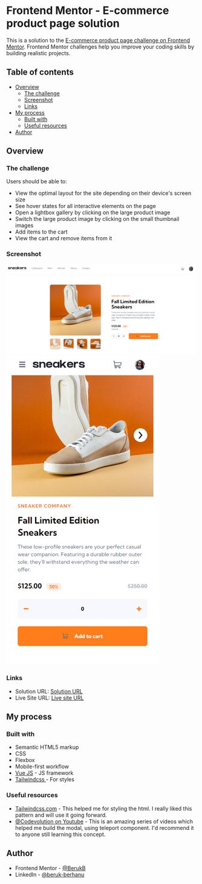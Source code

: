 # Frontend Mentor - E-commerce product page solution

This is a solution to the [E-commerce product page challenge on Frontend Mentor](https://www.frontendmentor.io/challenges/ecommerce-product-page-UPsZ9MJp6). Frontend Mentor challenges help you improve your coding skills by building realistic projects.

## Table of contents

- [Overview](#overview)
  - [The challenge](#the-challenge)
  - [Screenshot](#screenshot)
  - [Links](#links)
- [My process](#my-process)
  - [Built with](#built-with)
  - [Useful resources](#useful-resources)
- [Author](#author)

## Overview

### The challenge

Users should be able to:

- View the optimal layout for the site depending on their device's screen size
- See hover states for all interactive elements on the page
- Open a lightbox gallery by clicking on the large product image
- Switch the large product image by clicking on the small thumbnail images
- Add items to the cart
- View the cart and remove items from it

### Screenshot

![](./screenshots/desktop_view.png)
![](./screenshots/mobile_view.png)


### Links

- Solution URL: [Solution URL](https://github.com/BerukB/ecommerce-product-page-main)
- Live Site URL: [Live site URL](https://main--capable-mousse-ec5d4b.netlify.app/)

## My process

### Built with

- Semantic HTML5 markup
- CSS
- Flexbox
- Mobile-first workflow
- [Vue JS](https://vuejs.org/guide/quick-start.html#creating-a-vue-application) - JS framework
- [Tailwindcss ](https://tailwindcss.com/) - For styles


### Useful resources

- [Tailwindcss.com](https://tailwindcss.com/) - This helped me for styling the html. I really liked this pattern and will use it going forward.
- [@Codevolution on Youtube](https://www.youtube.com/playlist?list=PLC3y8-rFHvwgeQIfSDtEGVvvSEPDkL_1f) - This is an amazing series of videos which helped me build the modal, using teleport component. I'd recommend it to anyone still learning this concept.


## Author

- Frontend Mentor - [@BerukB](https://www.frontendmentor.io/profile/BerukB)
- LinkedIn - [@beruk-berhanu](https://www.linkedin.com/in/beruk-berhanu/)



